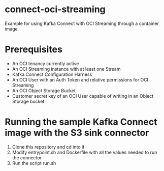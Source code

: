 # connect-oci-streaming
Example for using Kafka Connect with OCI Streaming through a container image

# Prerequisites
* An OCI tenancy currently active
* An OCI Streaming instance with at least one Stream
* Kafka Connect Configuration Harness
* An OCI User with an Auth Token and relative permissions for OCI Streaming
* An OCI Object Storage Bucket
* Customer secret key of an OCI User capable of writing in an Object Storage bucket

# Running the sample Kafka Connect image with the S3 sink connector
1. Clone this repository and cd into it
2. Modify entrypoint.sh and Dockerfile with all the values needed to run the connector
3. Run the script run.sh
